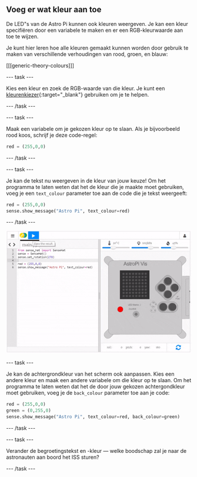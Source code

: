 ## Voeg er wat kleur aan toe

De LED"s van de Astro Pi kunnen ook kleuren weergeven. Je kan een kleur specifiëren door een variabele te maken en er een RGB-kleurwaarde aan toe te wijzen.

Je kunt hier leren hoe alle kleuren gemaakt kunnen worden door gebruik te maken van verschillende verhoudingen van rood, groen, en blauw:

[[[generic-theory-colours]]]

--- task ---

Kies een kleur en zoek de RGB-waarde van die kleur. Je kunt een [kleurenkiezer](https://www.w3schools.com/colors/colors_rgb.asp){:target="_blank"} gebruiken om je te helpen.

--- /task ---

--- task ---

Maak een variabele om je gekozen kleur op te slaan. Als je bijvoorbeeld rood koos, schrijf je deze code-regel:

```python
red = (255,0,0)
```

--- /task ---

--- task ---

Je kan de tekst nu weergeven in de kleur van jouw keuze! Om het programma te laten weten dat het de kleur die je maakte moet gebruiken, voeg je een `text_colour` parameter toe aan de code die je tekst weergeeft:

```python
red = (255,0,0)
sense.show_message("Astro Pi", text_colour=red)
```

--- /task ---

![toon de boodschap in kleur](images/show-message-color.gif)

--- task ---

Je kan de achtergrondkleur van het scherm ook aanpassen. Kies een andere kleur en maak een andere variabele om die kleur op te slaan. Om het programma te laten weten dat het de door jouw gekozen achtergondkleur moet gebruiken, voeg je de `back_colour` parameter toe aan je code:

```python
red = (255,0,0)
green = (0,255,0)
sense.show_message("Astro Pi", text_colour=red, back_colour=green)
```

--- /task ---

--- task ---

Verander de begroetingstekst en -kleur — welke boodschap zal je naar de astronauten aan boord het ISS sturen?

--- /task ---

